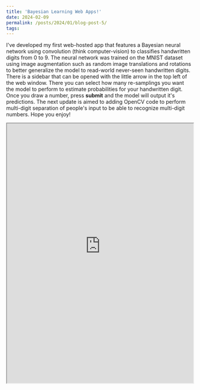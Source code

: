 ```yaml
---
title: 'Bayesian Learning Web Apps!'
date: 2024-02-09
permalink: /posts/2024/01/blog-post-5/
tags:
---
```



I've developed my first web-hosted app that features a Bayesian neural network using convolution (think computer-vision) to classifies handwritten digits from 0 to 9. The neural network was trained on the MNIST dataset using image augmentation such as random image translations and rotations to better generalize the model to read-world never-seen handwritten digits. There is a sidebar that can be opened with the little arrow in the top left of the web window. There you can select how many re-samplings you want the model to perform to estimate probabilities for your handwritten digit. Once you draw a number, press **submit** and the model will output it's predictions. The next update is aimed to adding OpenCV code to perform multi-digit separation of people's input to be able to recognize multi-digit numbers. Hope you enjoy!

<iframe src="https://bnn-digits-recognizer-app-vakupjzag8kujfgurob7eg.streamlit.app/?embedded=true" style="height:700px; width:100%;"></iframe>
